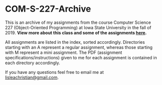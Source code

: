 # COM-S-227-Archive
This is an archive of my assignments from the course Computer Science 227 (Object-Oriented Programming) at Iowa State University in the fall of 2019. **View more about this class and some of the assignments [here](https://www.christianlisle.com/computer-science-227-object-oriented-programming/).**

All assignments are listed in the index, sorted accordingly. Directories starting with an A represent a regular assignment, whereas those starting with M represent a mini assignment.
The PDF (assignment specifications/instructions) given to me for each assignment is contained in each directory accordingly.

If you have any questions feel free to email me at lisleachristian@gmail.com.

